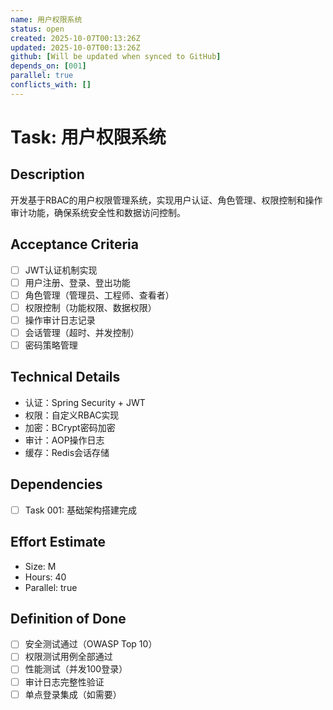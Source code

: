 ```yaml
---
name: 用户权限系统
status: open
created: 2025-10-07T00:13:26Z
updated: 2025-10-07T00:13:26Z
github: [Will be updated when synced to GitHub]
depends_on: [001]
parallel: true
conflicts_with: []
---
```


# Task: 用户权限系统

## Description
开发基于RBAC的用户权限管理系统，实现用户认证、角色管理、权限控制和操作审计功能，确保系统安全性和数据访问控制。

## Acceptance Criteria
- [ ] JWT认证机制实现
- [ ] 用户注册、登录、登出功能
- [ ] 角色管理（管理员、工程师、查看者）
- [ ] 权限控制（功能权限、数据权限）
- [ ] 操作审计日志记录
- [ ] 会话管理（超时、并发控制）
- [ ] 密码策略管理

## Technical Details
- 认证：Spring Security + JWT
- 权限：自定义RBAC实现
- 加密：BCrypt密码加密
- 审计：AOP操作日志
- 缓存：Redis会话存储

## Dependencies
- [ ] Task 001: 基础架构搭建完成

## Effort Estimate
- Size: M
- Hours: 40
- Parallel: true

## Definition of Done
- [ ] 安全测试通过（OWASP Top 10）
- [ ] 权限测试用例全部通过
- [ ] 性能测试（并发100登录）
- [ ] 审计日志完整性验证
- [ ] 单点登录集成（如需要）
